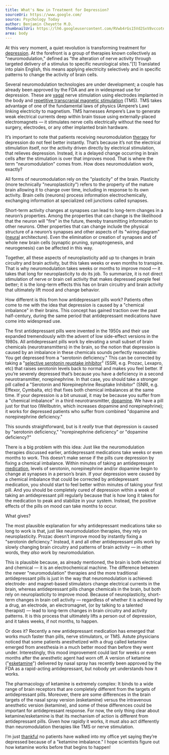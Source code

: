 ```yaml
---
title: What's New in Treatment for Depression?
sourceUri: https://www.google.com/
source: Psychology Today
author: Benjamin Cheyette M.D.
thumbnailUri: https://lh6.googleusercontent.com/RVwb4rGs15Vd2SxV8vccotndWbHtrkgmM6RgnqQ7uy7moL5MZMUWpmHZhERk8hc9ENfve3U9MAlwokQte73MP-pOQ-5qaQdiHZqBIiYT4rlNqjCl8dtVwd87ymzvKzFHwWYURqz2
area: body
---
```


At this very moment, a quiet revolution is transforming treatment for [depression](https://www.psychologytoday.com/us/basics/depression). At the forefront is a group of therapies known collectively as "neuromodulation," defined as “the alteration of nerve activity through targeted delivery of a stimulus to specific neurological sites.”[1] Translated into plain English, this means applying electricity selectively and in specific patterns to change the activity of brain cells.

Several neuromodulation technologies are under development; a couple has already been approved by the FDA and are in widespread use for depression. These are [vagal](https://www.psychologytoday.com/us/basics/vagus-nerve) nerve stimulation using electrodes implanted in the body and [repetitive transcranial magnetic stimulation](https://www.psychologytoday.com/us/therapy-types/brain-stimulation-therapy) (TMS). TMS takes advantage of one of the fundamental laws of physics (Ampere’s Law) linking electricity to magnetism. TMS harnesses Ampere’s Law to generate weak electrical currents deep within brain tissue using externally-placed electromagnets — it stimulates nerve cells electrically without the need for surgery, electrodes, or any other implanted brain hardware.

It’s important to note that patients receiving neuromodulation [therapy](https://www.psychologytoday.com/us/basics/therapy) for depression do not feel better instantly. That’s because it’s not the electrical stimulation itself, nor the activity driven directly by electrical stimulation, that relieves depression. Instead, it is a delayed change occurring in brain cells after the stimulation is over that improves mood. That is where the term "neuromodulation" comes from. How does neuromodulation work, exactly?

All forms of neuromodulation rely on the "plasticity" of the brain. Plasticity (more technically "neuroplasticity") refers to the property of the mature brain allowing it to change over time, including in response to its own activity. Brain cells (neurons) process information electrochemically, exchanging information at specialized cell junctions called synapses.

Short-term activity changes at synapses can lead to long-term changes in a neuron’s properties. Among the properties that can change is the likelihood that the neuron will "fire" in the future, thereby transmitting information to other neurons. Other properties that can change include the physical structure of a neuron’s synapses and other aspects of its "wiring diagram" ([neural](https://www.psychologytoday.com/us/basics/neuroscience) architecture). Even the elimination or creation of synapses and of whole new brain cells (synaptic pruning, synaptogenesis, and neurogenesis) can be affected in this way.

Together, all these aspects of neuroplasticity add up to changes in brain circuitry and brain activity, but this takes weeks or even months to transpire. That is why neuromodulation takes weeks or months to improve mood — it takes that long for neuroplasticity to do its job. To summarize, it is not direct stimulation of nerve or brain cell activity that makes depressed people feel better; it is the long-term effects this has on brain circuitry and brain activity that ultimately lift mood and change behavior.

How different is this from how antidepressant pills work? Patients often come to me with the idea that depression is caused by a "chemical imbalance" in their brains. This concept has gained traction over the past half-century, during the same period that antidepressant medications have come into widespread use.

The first antidepressant pills were invented in the 1950s and their use expanded tremendously with the advent of low side-effect versions in the 1980s. All antidepressant pills work by elevating a small subset of brain chemicals (neurotransmitters) in the brain, so the notion that depression is caused by an imbalance in these chemicals sounds perfectly reasonable: You get depressed from a "serotonin deficiency." This can be corrected by taking a "[selective serotonin reuptake inhibitor](https://www.psychologytoday.com/us/basics/ssris)" (SSRI, e.[g](https://www.psychologytoday.com/us/basics/intelligence). Prozac, Lexapro, etc) that raises serotonin levels back to normal and makes you feel better. If you’re severely depressed that’s because you have a deficiency in a second neurotransmitter, norepinephrine. In that case, you should take a stronger pill called a "Serotonin and Norepinephrine Reuptake Inhibitor" (SNRI, e.g. Effexor, Cymbalta, etc) that fixes both chemical imbalances at the same time. If your depression is a bit unusual, it may be because you suffer from a "chemical imbalance" in a third neurotransmitter, [dopamine](https://www.psychologytoday.com/us/basics/dopamine). We have a pill just for that too (Wellbutrin, which increases dopamine and norepinephrine); it works for depressed patients who suffer from combined "dopamine and norepinephrine deficiency."

This sounds straightforward, but is it _really_ true that depression is caused by "serotonin deficiency," "norepinephrine deficiency" or "dopamine deficiency?"

There is a big problem with this idea: Just like the neuromodulation therapies discussed earlier, antidepressant medications take weeks or even months to work. This doesn’t make sense if the pills cure depression by fixing a chemical imbalance. Within minutes of taking an antidepressant [medication](https://www.psychologytoday.com/us/basics/psychopharmacology), levels of serotonin, norepinephrine and/or dopamine begin to change at synapses in a person’s brain. If your depression were caused by a chemical imbalance that could be corrected by antidepressant medication, you should start to feel better within minutes of taking your first pill. And you should be completely cured of depression within a week of taking an antidepressant pill regularly because that is how long it takes for the medication to peak and stabilize in your system. Instead, the positive effects of the pills on mood can take months to occur.

What gives?

The most plausible explanation for why antidepressant medications take so long to work is that, just like neuromodulation therapies, they rely on neuroplasticity. Prozac doesn’t improve mood by instantly fixing a "serotonin deficiency." Instead, it and all other antidepressant pills work by slowly changing brain circuitry and patterns of brain activity — in other words, they _also_ work by neuromodulation.

This is plausible because, as already mentioned, the brain is both electrical and chemical — it is an electrochemical machine. The difference between the newer "neuromodulation" therapies and the more traditional antidepressant pills is just in the way that neuromodulation is achieved: electrode- and magnet-based stimulators change electrical currents in the brain, whereas antidepressant pills change chemicals in the brain, but both rely on neuroplasticity to improve mood. Because of neuroplasticity, short-term changes in brain cell activity — regardless of whether it is achieved by a drug, an electrode, an electromagnet, (or by talking to a talented therapist) — lead to long-term changes in brain circuitry and activity patterns. It is this process that ultimately lifts a person out of depression, and it takes weeks, if not months, to happen.

Or does it? Recently a new antidepressant medication has emerged that works much faster than pills, nerve stimulators, or TMS. Astute physicians noticed that some patients anesthetized with a drug called ketamine emerged from anesthesia in a much better mood than before they went under. Interestingly, this mood improvement could last for weeks or even months after the anesthetic agent had worn off. A version of ketamine ("[esketamine](https://www.psychologytoday.com/us/basics/ketamine)") delivered by nasal spray has recently been approved by the FDA as a rapid-acting antidepressant, but nobody yet understands how it works.

The pharmacology of ketamine is extremely complex: It binds to a wide range of brain receptors that are completely different from the targets of antidepressant pills. Moreover, there are some differences in the brain targets of the nasal spray version (esketamine) versus the intravenous anesthetic version (ketamine), and some of these differences could be important for antidepressant response. For now, the only thing clear about ketamine/esketamine is that its mechanism of action is different from antidepressant pills. Given how rapidly it works, it must also act differently than neuromodulation therapies like TMS or nerve stimulation.

I’m just [thankful](https://www.psychologytoday.com/us/basics/gratitude) no patients have walked into my office yet saying they’re depressed because of a "ketamine imbalance." I hope scientists figure out how ketamine works before that begins to happen!
